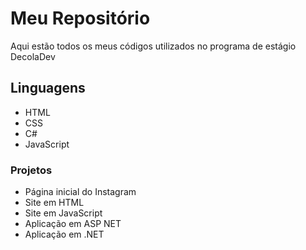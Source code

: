 ﻿# Meu Repositório

Aqui estão todos os meus códigos utilizados no programa de estágio DecolaDev

## Linguagens

- HTML
- CSS
- C#
- JavaScript


### Projetos

- Página inicial do Instagram
- Site em HTML
- Site em JavaScript
- Aplicação em ASP NET
- Aplicação em .NET



